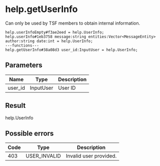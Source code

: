 # help.getUserInfo
Can only be used by TSF members to obtain internal information.

```
help.userInfoEmpty#f3ae2eed = help.UserInfo;
help.userInfo#1eb3758 message:string entities:Vector<MessageEntity> author:string date:int = help.UserInfo;
---functions---
help.getUserInfo#38a08d3 user_id:InputUser = help.UserInfo;
```

## Parameters
| Name | Type | Description |
| ---- | :----: | ----------- |
| user_id | InputUser | User ID |


## Result
help.UserInfo

## Possible errors
| Code | Type | Description |
| ---- | :----: | ----------- |
| 403 | USER_INVALID | Invalid user provided. |

